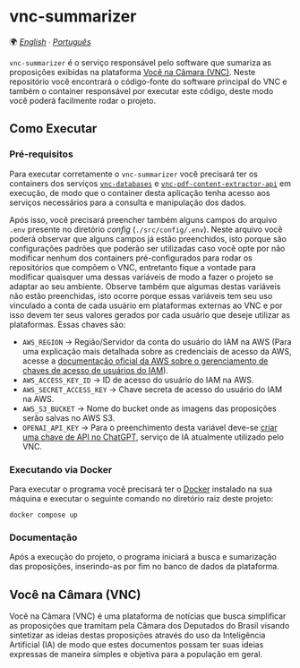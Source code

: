 # vnc-summarizer

🌍 *[English](README.md) ∙ [Português](README_pt.md)*

`vnc-summarizer` é o serviço responsável pelo software que sumariza as proposições exibidas na plataforma
[Você na Câmara (VNC)](#você-na-câmara-vnc). Neste repositório você encontrará o código-fonte do software principal do
VNC e também o container responsável por executar este código, deste modo você poderá facilmente rodar o projeto.

## Como Executar

### Pré-requisitos

Para executar corretamente o `vnc-summarizer` você precisará ter os containers dos serviços
[`vnc-databases`](https://github.com/devlucassantos/vnc-databases) e
[`vnc-pdf-content-extractor-api`](https://github.com/devlucassantos/vnc-pdf-content-extractor-api) em execução, de modo
que o container desta aplicação tenha acesso aos serviços necessários para a consulta e manipulação dos dados.

Após isso, você precisará preencher também alguns campos do arquivo `.env` presente no diretório _config_
(`./src/config/.env`). Neste arquivo você poderá observar que alguns campos já estão preenchidos, isto porque são
configurações padrões que poderão ser utilizadas caso você opte por não modificar nenhum dos containers pré-configurados
para rodar os repositórios que compõem o VNC, entretanto fique a vontade para modificar quaisquer uma dessas variáveis
de modo a fazer o projeto se adaptar ao seu ambiente. Observe também que algumas destas variáveis não estão preenchidas,
isto ocorre porque essas variáveis tem seu uso vinculado a conta de cada usuário em plataformas externas ao VNC e por
isso devem ter seus valores gerados por cada usuário que deseje utilizar as plataformas. Essas chaves são:
* `AWS_REGION` → Região/Servidor da conta do usuário do IAM na AWS (Para uma explicação mais detalhada sobre as credenciais
de acesso da AWS, acesse a [documentação oficial da AWS sobre o gerenciamento de chaves de acesso de usuários do 
IAM](https://docs.aws.amazon.com/pt_br/IAM/latest/UserGuide/id_credentials_access-keys.html)). 
* `AWS_ACCESS_KEY_ID` → ID de acesso do usuário do IAM na AWS.
* `AWS_SECRET_ACCESS_KEY` → Chave secreta de acesso do usuário do IAM na AWS.
* `AWS_S3_BUCKET` → Nome do bucket onde as imagens das proposições serão salvas no AWS S3.
* `OPENAI_API_KEY` → Para o preenchimento desta variável deve-se [criar uma chave de API no ChatGPT](https://platform.openai.com/account/api-keys), 
serviço de IA atualmente utilizado pelo VNC.

### Executando via Docker

Para executar o programa você precisará ter o [Docker](https://www.docker.com) instalado na sua máquina e executar o
seguinte comando no diretório raiz deste projeto:

````shell
docker compose up
````

### Documentação

Após a execução do projeto, o programa iniciará a busca e sumarização das proposições, inserindo-as por fim no banco de
dados da plataforma.

## Você na Câmara (VNC)

Você na Câmara (VNC) é uma plataforma de notícias que busca simplificar as proposições que tramitam pela Câmara dos
Deputados do Brasil visando sintetizar as ideias destas proposições através do uso da Inteligência Artificial (IA)
de modo que estes documentos possam ter suas ideias expressas de maneira simples e objetiva para a população em geral.
